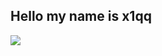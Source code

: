 ## Hello my name is x1qq

![](https://github-readme-stats.vercel.app/api/wakatime?username=xiqq&api_domain=https://wakapi.xiqq.space&bg_color=2D3748&title_color=2F855A&icon_color=2F855A&text_color=ffffff&custom_title=Wakapi%20Week%20Stats&layout=compact)
